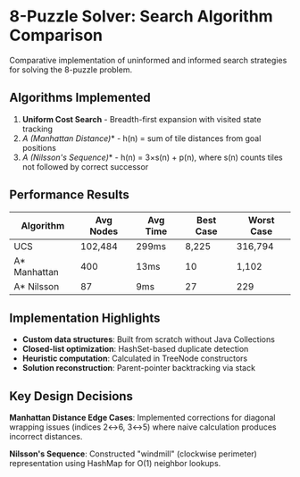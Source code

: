 # 8-Puzzle Solver: Search Algorithm Comparison

Comparative implementation of uninformed and informed search strategies 
for solving the 8-puzzle problem.

## Algorithms Implemented

1. **Uniform Cost Search** - Breadth-first expansion with visited state tracking
2. **A* (Manhattan Distance)** - h(n) = sum of tile distances from goal positions
3. **A* (Nilsson's Sequence)** - h(n) = 3×s(n) + p(n), where s(n) counts tiles 
   not followed by correct successor

## Performance Results

| Algorithm | Avg Nodes | Avg Time | Best Case | Worst Case |
|-----------|-----------|----------|-----------|------------|
| UCS       | 102,484   | 299ms    | 8,225     | 316,794    |
| A* Manhattan | 400    | 13ms     | 10        | 1,102      |
| A* Nilsson | 87       | 9ms      | 27        | 229        |

## Implementation Highlights

- **Custom data structures**: Built from scratch without Java Collections
- **Closed-list optimization**: HashSet-based duplicate detection
- **Heuristic computation**: Calculated in TreeNode constructors
- **Solution reconstruction**: Parent-pointer backtracking via stack

## Key Design Decisions

**Manhattan Distance Edge Cases**: Implemented corrections for diagonal 
wrapping issues (indices 2↔6, 3↔5) where naive calculation produces 
incorrect distances.

**Nilsson's Sequence**: Constructed "windmill" (clockwise perimeter) 
representation using HashMap for O(1) neighbor lookups.

